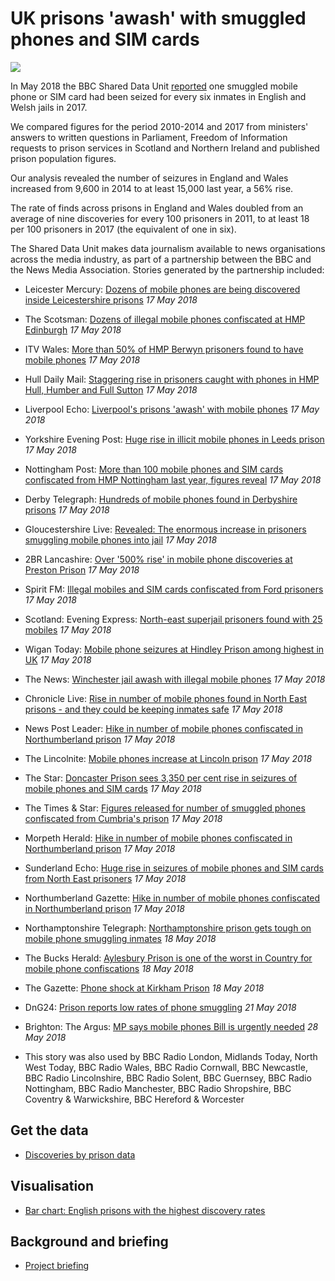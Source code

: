 # UK prisons 'awash' with smuggled phones and SIM cards

![](https://ichef.bbci.co.uk/news/660/cpsprodpb/5833/production/_100997522_hmpberwyninmarch2017dankitwoodgettyimages-653715892.jpg)

In May 2018 the BBC Shared Data Unit [reported](http://www.bbc.co.uk/news/uk-england-43869560#) one smuggled mobile phone or SIM card had been seized for every six inmates in English and Welsh jails in 2017.

We compared figures for the period 2010-2014 and 2017 from ministers' answers to written questions in Parliament, Freedom of Information requests to prison services in Scotland and Northern Ireland and published prison population figures.

Our analysis revealed the number of seizures in England and Wales increased from 9,600 in 2014 to at least 15,000 last year, a 56% rise.

The rate of finds across prisons in England and Wales doubled from an average of nine discoveries for every 100 prisoners in 2011, to at least 18 per 100 prisoners in 2017 (the equivalent of one in six).

The Shared Data Unit makes data journalism available to news organisations across the media industry, as part of a partnership between the BBC and the News Media Association. Stories generated by the partnership included:

* Leicester Mercury: [Dozens of mobile phones are being discovered inside Leicestershire prisons](https://www.leicestermercury.co.uk/news/leicester-news/dozens-mobile-phones-being-discovered-1566518) *17 May 2018*
* The Scotsman: [Dozens of illegal mobile phones confiscated at HMP Edinburgh](https://www.scotsman.com/news/dozens-of-illegal-mobile-phones-confiscated-at-hmp-edinburgh-1-4740583) *17 May 2018*
* ITV Wales: [More than 50% of HMP Berwyn prisoners found to have mobile phones](http://www.itv.com/news/wales/2018-05-17/more-than-50-of-hmp-berwyn-prisoners-found-to-have-mobile-phones/) *17 May 2018*
* Hull Daily Mail: [Staggering rise in prisoners caught with phones in HMP Hull, Humber and Full Sutton](https://www.hulldailymail.co.uk/news/hull-east-yorkshire-news/staggering-rise-prisoners-caught-phones-1579811#ICID=sharebar_twitter)  *17 May 2018*
* Liverpool Echo: [Liverpool's prisons 'awash' with mobile phones](https://www.liverpoolecho.co.uk/news/liverpool-news/liverpools-prisons-awash-mobile-phones-14673262) *17 May 2018*
* Yorkshire Evening Post: [Huge rise in illicit mobile phones in Leeds prison](https://www.yorkshireeveningpost.co.uk/news/huge-rise-in-illicit-mobile-phones-in-leeds-prison-1-9169765) *17 May 2018*
* Nottingham Post: [More than 100 mobile phones and SIM cards confiscated from HMP Nottingham last year, figures reveal](https://www.nottinghampost.com/news/nottingham-news/more-100-mobile-phones-sim-1580658#ICID=sharebar_twitter) *17 May 2018*
* Derby Telegraph: [Hundreds of mobile phones found in Derbyshire prisons](https://www.derbytelegraph.co.uk/news/dovegate-sudbury-foston-prisons-mobiles-1575352) *17 May 2018*
* Gloucestershire Live: [Revealed: The enormous increase in prisoners smuggling mobile phones into jail](https://www.gloucestershirelive.co.uk/news/gloucester-news/revealed-enormous-increase-prisoners-smuggling-1574021) *17 May 2018*
* 2BR Lancashire: [Over '500% rise' in mobile phone discoveries at Preston Prison](https://www.2br.co.uk/news/local-news/2581177/over-500-rise-in-mobile-phone-discoveries-at-preston-prison/) *17 May 2018*
* Spirit FM: [Illegal mobiles and SIM cards confiscated from Ford prisoners](https://www.spiritfm.net/news/sussex-news/2581479/illegal-mobiles-and-sim-cards-confiscated-from-ford-prisoners/) *17 May 2018*
* Scotland: Evening Express: [North-east superjail prisoners found with 25 mobiles](https://www.eveningexpress.co.uk/fp/news/local/superjail-prisoners-found-with-25-mobiles/) *17 May 2018*
* Wigan Today: [Mobile phone seizures at Hindley Prison among highest in UK](https://www.wigantoday.net/news/crime/mobile-phone-seizures-at-hindley-prison-among-highest-in-uk-1-9167839) *17 May 2018*
* The News: [Winchester jail awash with illegal mobile phones](https://www.portsmouth.co.uk/news/crime/winchester-jail-awash-with-illegal-mobile-phones-1-8500829) *17 May 2018*
* Chronicle Live: [Rise in number of mobile phones found in North East prisons - and they could be keeping inmates safe](https://www.chroniclelive.co.uk/news/north-east-news/rise-number-mobile-phones-found-14669556) *17 May 2018*
* News Post Leader: [Hike in number of mobile phones confiscated in Northumberland prison](https://www.newspostleader.co.uk/news/hike-in-number-of-mobile-phones-confiscated-in-northumberland-prison-1-9169832) *17 May 2018*
* The Lincolnite: [Mobile phones increase at Lincoln prison](https://thelincolnite.co.uk/2018/05/mobile-phones-increase-at-lincoln-prison/) *17 May 2018*
* The Star: [Doncaster Prison sees 3,350 per cent rise in seizures of mobile phones and SIM cards](https://www.thestar.co.uk/news/crime/doncaster-prison-sees-3-350-per-cent-rise-in-seizures-of-mobile-phones-and-sim-cards-1-9169599) *17 May 2018*
* The Times & Star: [Figures released for number of smuggled phones confiscated from Cumbria's prison](http://www.timesandstar.co.uk/news/Figures-released-for-number-of-smuggled-phones-confiscated-from-Cumbrias-prison-34ee0c7e-71fd-4ecc-bce4-158a36f7d02a-ds#.Wv8EeAEVePE.twitter) *17 May 2018*
* Morpeth Herald: [Hike in number of mobile phones confiscated in Northumberland prison](https://www.morpethherald.co.uk/news/hike-in-number-of-mobile-phones-confiscated-in-northumberland-prison-1-9169832) *17 May 2018*
* Sunderland Echo: [Huge rise in seizures of mobile phones and SIM cards from North East prisoners](https://www.sunderlandecho.com/news/crime/huge-rise-in-seizures-of-mobile-phones-and-sim-cards-from-north-east-prisoners-1-9169557) *17 May 2018*
* Northumberland Gazette: [Hike in number of mobile phones confiscated in Northumberland prison](https://www.northumberlandgazette.co.uk/news/hike-in-number-of-mobile-phones-confiscated-in-northumberland-prison-1-9169832) *17 May 2018*
* Northamptonshire Telegraph: [Northamptonshire prison gets tough on mobile phone smuggling inmates](https://www.northantstelegraph.co.uk/news/northamptonshire-prison-gets-tough-on-mobile-phone-smuggling-inmates-1-8504021) *18 May 2018*
* The Bucks Herald: [Aylesbury Prison is one of the worst in Country for mobile phone confiscations](https://www.bucksherald.co.uk/news/aylesbury-prison-is-one-of-the-worst-in-country-for-mobile-phone-confiscations-1-8502884) *18 May 2018*
* The Gazette: [Phone shock at Kirkham Prison](https://www.blackpoolgazette.co.uk/news/crime/phone-shock-at-kirkham-prison-1-9170443) *18 May 2018*
* DnG24: [Prison reports low rates of phone smuggling](https://www.dng24.co.uk/prison-reports-low-rates-of-phone-smuggling/) *21 May 2018*
* Brighton: The Argus: [MP says mobile phones Bill is urgently needed](http://www.theargus.co.uk/news/16253170.MP_says_mobile_phones_Bill_is_urgently_needed/) *28 May 2018*

* This story was also used by BBC Radio London, Midlands Today, North West Today, BBC Radio Wales, BBC Radio Cornwall, BBC Newcastle, BBC Radio Lincolnshire, BBC Radio Solent, BBC Guernsey, BBC Radio Nottingham, BBC Radio Manchester, BBC Radio Shropshire, BBC Coventry & Warwickshire, BBC Hereford & Worcester

## Get the data

* [Discoveries by prison data](https://docs.google.com/spreadsheets/d/1oMH4_XCAqjwc1rTW_ZbH1jgWfarfaDlzEvX9qQvI3_E/edit?usp=sharing)

## Visualisation

* [Bar chart: English prisons with the highest discovery rates](https://ichef-1.bbci.co.uk/news/624/cpsprodpb/06AD/production/_101590710_engwalesprisonsmostdiscoveries_birmingham_rf828-nc.png)

## Background and briefing

* [Project briefing](https://docs.google.com/document/d/1scAAfMtfJqcDNImSPHjrVLHLN7OItkC2ov0CbUDiCNI/edit?usp=sharing)
